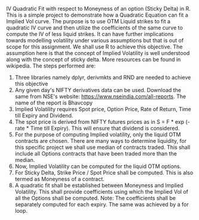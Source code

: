 IV Quadratic Fit with respect to Moneyness of an option (Sticky Delta) in R.
This is a simple project to demonstrate how a Quadratic Equation can fit a Implied Vol curve.
The purpose is to use OTM Liquid strikes to fit a quadratic IV curve and then utilize the coefficients of the same curve to compute the IV of less liquid strikes. It can have further implications towards modelling volatility under various assumptions but that is out of scope for this assignment.
We shall use R to achieve this objective. The assumption here is that the concept of Implied Volatility is well understood along with the concept of sticky delta. More resources can be found in wikipedia.
The steps performed are:
1. Three libraries namely dplyr, derivmkts and RND are needed to achieve this objective
2. Any given day's NIFTY derivatives data can be used. Download the same from NSE's website: https://www.nseindia.com/all-reports. The name of the report is Bhavcopy
3. Implied Volatility requires Spot price, Option Price, Rate of Return, Time till Expiry and Dividend.
4. The spot price is derived from NIFTY futures prices as in S = F * exp (- rate * Time till Expiry). This will ensure that dividend is considered.
5. For the purpose of computing Implied volatility, only the liquid OTM contracts are chosen. There are many ways to determine liquidity, for this specific project we shall use median of contracts traded. This shall include all Options contracts that have been traded more than the median.
6. Now, Implied Volatility can be computed for the liquid OTM options.
7. For Sticky Delta, Strike Price / Spot Price shall be computed. This is also termed as Moneyness of a contract.
8. A quadratic fit shall be established between Moneyness and Implied Volatility. This shall provide coefficients using which the Implied Vol of all the Options shall be computed. Note: The coefficients shall be separately computed for each expiry. The same was achieved by a for loop.

